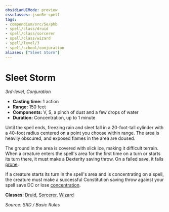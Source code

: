 ```yaml
---
obsidianUIMode: preview
cssclasses: json5e-spell
tags:
- compendium/src/5e/phb
- spell/class/druid
- spell/class/sorcerer
- spell/class/wizard
- spell/level/3
- spell/school/conjuration
aliases: ["Sleet Storm"]
---
```

# Sleet Storm
*3rd-level, Conjuration*  

- **Casting time:** 1 action
- **Range:** 150 feet
- **Components:** V, S, a pinch of dust and a few drops of water
- **Duration:** Concentration, up to 1 minute

Until the spell ends, freezing rain and sleet fall in a 20-foot-tall cylinder with a 40-foot radius centered on a point you choose within range. The area is heavily obscured, and exposed flames in the area are doused.

The ground in the area is covered with slick ice, making it difficult terrain. When a creature enters the spell's area for the first time on a turn or starts its turn there, it must make a Dexterity saving throw. On a failed save, it falls [prone](conditions.md#prone).

If a creature starts its turn in the spell's area and is concentrating on a spell, the creature must make a successful Constitution saving throw against your spell save DC or lose [concentration](conditions.md#concentration).

**Classes**: [Druid](dnd5e-markdown-main/compendium/classes/druid.md), [Sorcerer](sorcerer.md), [Wizard](wizard.md)

*Source: SRD / Basic Rules*